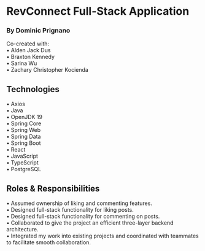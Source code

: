 # RevConnect Full-Stack Application
### By Dominic Prignano <br />

Co-created with: <br />
• Alden Jack Dus <br />
• Braxton Kennedy <br />
• Sarina Wu <br />
• Zachary Christopher Kocienda

## Technologies
• Axios <br />
• Java <br />
• OpenJDK 19 <br />
• Spring Core <br />
• Spring Web <br />
• Spring Data <br />
• Spring Boot <br />
• React <br />
• JavaScript <br />
• TypeScript <br />
• PostgreSQL

## Roles & Responsibilities
• Assumed ownership of liking and commenting features. <br />
• Designed full-stack functionality for liking posts. <br />
• Designed full-stack functionality for commenting on posts. <br />
• Collaborated to give the project an efficient three-layer backend architecture. <br />
• Integrated my work into existing projects and coordinated with teammates to facilitate smooth collaboration.
